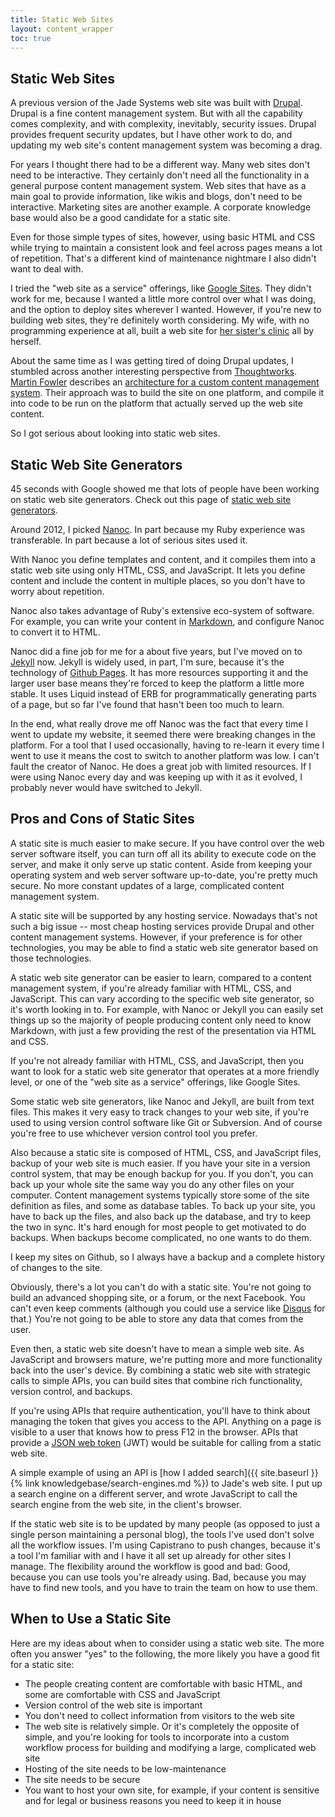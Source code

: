 ```yaml
---
title: Static Web Sites
layout: content_wrapper
toc: true
---
```


## Static Web Sites

A previous version of the Jade Systems web site was built with [Drupal](http://drupal.org). Drupal is a fine content management system. But with all the capability comes complexity, and with complexity, inevitably, security issues. Drupal provides frequent security updates, but I have other work to do, and updating my web site's content management system was becoming a drag.

For years I thought there had to be a different way. Many web sites don't need to be interactive. They certainly don't need all the functionality in a general purpose content management system. Web sites that have as a main goal to provide information, like wikis and blogs, don't need to be interactive. Marketing sites are another example. A corporate knowledge base would also be a good candidate for a static site.

Even for those simple types of sites, however, using basic HTML and CSS while trying to maintain a consistent look and feel across pages means a lot of repetition. That's a different kind of maintenance nightmare I also didn't want to deal with.

I tried the "web site as a service" offerings, like [Google Sites](https://sites.google.com). They didn't work for me, because I wanted a little more control over what I was doing, and the option to deploy sites wherever I wanted. However, if you're new to building web sites, they're definitely worth considering. My wife, with no programming experience at all, built a web site for [her sister's clinic](https://sites.google.com/site/veterinariasantarita/) all by herself.

About the same time as I was getting tired of doing Drupal updates, I stumbled across another interesting perspective from [Thoughtworks](http://thoughtworks.com). [Martin Fowler](http://martinfowler.com) describes an [architecture for a custom content management system](http://martinfowler.com/articles/two-stack-cms/). Their approach was to build the site on one platform, and compile it into code to be run on the platform that actually served up the web site content.

So I got serious about looking into static web sites.

## Static Web Site Generators

45 seconds with Google showed me that lots of people have been working on static web site generators. Check out this page of [static web site generators](https://www.staticgen.com/).

Around 2012, I picked [Nanoc](http://nanoc.ns). In part because my Ruby experience was transferable. In part because a lot of serious sites used it.

With Nanoc you define templates and content, and it compiles them into a static web site using only HTML, CSS, and JavaScript. It lets you define content and include the content in multiple places, so you don't have to worry about repetition.

Nanoc also takes advantage of Ruby's extensive eco-system of software. For example, you can write your content in [Markdown](http://http://daringfireball.net/projects/markdown/), and configure Nanoc to convert it to HTML.

Nanoc did a fine job for me for a about five years, but I've moved on to [Jekyll](https://jekyllrb.com/) now. Jekyll is widely used, in part, I'm sure, because it's the technology of [Github Pages](https://pages.github.com/). It has more resources supporting it and the larger user base means they're forced to keep the platform a little more stable. It uses Liquid instead of ERB for programmatically generating parts of a page, but so far I've found that hasn't been too much to learn.

In the end, what really drove me off Nanoc was the fact that every time I went to update my website, it seemed there were breaking changes in the platform. For a tool that I used occasionally, having to re-learn it every time I went to use it means the cost to switch to another platform was low. I can't fault the creator of Nanoc. He does a great job with limited resources. If I were using Nanoc every day and was keeping up with it as it evolved, I probably never would have switched to Jekyll.

## Pros and Cons of Static Sites

A static site is much easier to make secure. If you have control over the web server software itself, you can turn off all its ability to execute code on the server, and make it only serve up static content. Aside from keeping your operating system and web server software up-to-date, you're pretty much secure. No more constant updates of a large, complicated content management system.

A static site will be supported by any hosting service. Nowadays that's not such a big issue -- most cheap hosting services provide Drupal and other content management systems. However, if your preference is for other technologies, you may be able to find a static web site generator based on those technologies.

A static web site generator can be easier to learn, compared to a content management system, if you're already familiar with HTML, CSS, and JavaScript. This can vary according to the specific web site generator, so it's worth looking in to. For example, with Nanoc or Jekyll you can easily set things up so the majority of people producing content only need to know Markdown, with just a few providing the rest of the presentation via HTML and CSS.

If you're not already familiar with HTML, CSS, and JavaScript, then you want to look for a static web site generator that operates at a more friendly level, or one of the "web site as a service" offerings, like Google Sites.

Some static web site generators, like Nanoc and Jekyll, are built from text files. This makes it very easy to track changes to your web site, if you're used to using version control software like Git or Subversion. And of course you're free to use whichever version control tool you prefer.

Also because a static site is composed of HTML, CSS, and JavaScript files, backup of your web site is much easier. If you have your site in a version control system, that may be enough backup for you. If you don't, you can back up your whole site the same way you do any other files on your computer. Content management systems typically store some of the site definition as files, and some as database tables. To back up your site, you have to back up the files, and also back up the database, and try to keep the two in sync. It's hard enough for most people to get motivated to do backups. When backups become complicated, no one wants to do them.

I keep my sites on Github, so I always have a backup and a complete history of changes to the site.

Obviously, there's a lot you can't do with a static site. You're not going to build an advanced shopping site, or a forum, or the next Facebook. You can't even keep comments (although you could use a service like [Disqus](https://disqus.com/) for that.) You're not going to be able to store any data that comes from the user.

Even then, a static web site doesn't have to mean a simple web site. As JavaScript and browsers mature, we're putting more and more functionality back into the user's device. By combining a static web site with strategic calls to simple APIs, you can build sites that combine rich functionality, version control, and backups.

If you're using APIs that require authentication, you'll have to think about managing the token that gives you access to the API. Anything on a page is visible to a user that knows how to press F12 in the browser. APIs that provide a [JSON web token](https://en.wikipedia.org/wiki/JSON_Web_Token) (JWT) would be suitable for calling from a static web site.

A simple example of using an API is [how I added search]({{ site.baseurl }}{% link knowledgebase/search-engines.md %}) to Jade's web site. I put up a search engine on a different server, and wrote JavaScript to call the search engine from the web site, in the client's browser.

If the static web site is to be updated by many people (as opposed to just a single person maintaining a personal blog), the tools I've used don't solve all the workflow issues. I'm using Capistrano to push changes, because it's a tool I'm familiar with and I have it all set up already for other sites I manage. The flexibility around the workflow is good and bad: Good, because you can use tools you're already using. Bad, because you may have to find new tools, and you have to train the team on how to use them.

## When to Use a Static Site

Here are my ideas about when to consider using a static web site. The more often you answer "yes" to the following, the more likely you have a good fit for a static site:

* The people creating content are comfortable with basic HTML, and some are comfortable with CSS and JavaScript
* Version control of the web site is important
* You don't need to collect information from visitors to the web site
* The web site is relatively simple. Or it's completely the opposite of simple, and you're looking for tools to incorporate into a custom workflow process for building and modifying a large, complicated web site
* Hosting of the site needs to be low-maintenance
* The site needs to be secure
* You want to host your own site, for example, if your content is sensitive and for legal or business reasons you need to keep it in house
